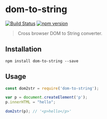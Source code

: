 # dom-to-string

[![Build Status](https://travis-ci.org/hemanth/dom-to-string.svg)](https://travis-ci.org/hemanth/dom-to-string) [![npm version](https://badge.fury.io/js/dom-to-string.svg)](http://badge.fury.io/js/dom-to-string)
> Cross browser DOM to String converter.

## Installation

`npm install dom-to-string --save`

## Usage

```js
const dom2str = require('dom-to-string');

var p = document.createElement('p');
p.innerHTML = "hello";

dom2str(p); // '<p>hello</p>'
```
